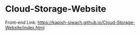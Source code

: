 # Cloud-Storage-Website

Front-end Link: https://kapish-siwach.github.io/Cloud-Storage-Website/index.html
